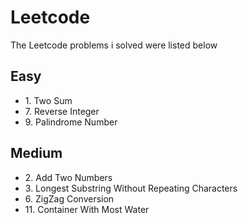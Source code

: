 <h1>Leetcode</h1>
The Leetcode problems i solved were listed below 

<h2>Easy</h2>
<ul>
<li>1. Two Sum</li>
<li>7. Reverse Integer</li>
<li>9. Palindrome Number</li>
</ul>
<h2>Medium</h2>
<ul>
<li>2. Add Two Numbers</li>
<li>3. Longest Substring Without Repeating Characters</li>
<li>6. ZigZag Conversion</li>
<li>11. Container With Most Water</li>
</ul>
